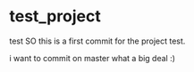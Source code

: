 # test_project
test
SO this is a first commit for the project test. 

 i want to commit on master what a big deal :)
